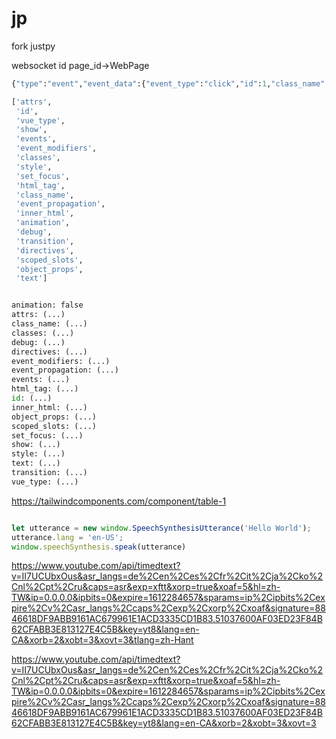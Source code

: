 # jp
fork justpy

websocket
id
page_id->WebPage


```python
{"type":"event","event_data":{"event_type":"click","id":1,"class_name":"Div","html_tag":"div","vue_type":"html_component","event_target":"1","page_id":0,"websocket_id":"","event_current_target":"1"}}

```

```python
['attrs',
 'id',
 'vue_type',
 'show',
 'events',
 'event_modifiers',
 'classes',
 'style',
 'set_focus',
 'html_tag',
 'class_name',
 'event_propagation',
 'inner_html',
 'animation',
 'debug',
 'transition',
 'directives',
 'scoped_slots',
 'object_props',
 'text']


animation: false
attrs: (...)
class_name: (...)
classes: (...)
debug: (...)
directives: (...)
event_modifiers: (...)
event_propagation: (...)
events: (...)
html_tag: (...)
id: (...)
inner_html: (...)
object_props: (...)
scoped_slots: (...)
set_focus: (...)
show: (...)
style: (...)
text: (...)
transition: (...)
vue_type: (...)


```


https://tailwindcomponents.com/component/table-1


```javascript

let utterance = new window.SpeechSynthesisUtterance('Hello World');
utterance.lang = 'en-US';
window.speechSynthesis.speak(utterance)
```


https://www.youtube.com/api/timedtext?v=II7UCUbxOus&asr_langs=de%2Cen%2Ces%2Cfr%2Cit%2Cja%2Cko%2Cnl%2Cpt%2Cru&caps=asr&exp=xftt&xorp=true&xoaf=5&hl=zh-TW&ip=0.0.0.0&ipbits=0&expire=1612284657&sparams=ip%2Cipbits%2Cexpire%2Cv%2Casr_langs%2Ccaps%2Cexp%2Cxorp%2Cxoaf&signature=8846618DF9ABB9161AC679961E1ACD3335CD1B83.51037600AF03ED23F84B62CFABB3E813127E4C5B&key=yt8&lang=en-CA&xorb=2&xobt=3&xovt=3&tlang=zh-Hant


https://www.youtube.com/api/timedtext?v=II7UCUbxOus&asr_langs=de%2Cen%2Ces%2Cfr%2Cit%2Cja%2Cko%2Cnl%2Cpt%2Cru&caps=asr&exp=xftt&xorp=true&xoaf=5&hl=zh-TW&ip=0.0.0.0&ipbits=0&expire=1612284657&sparams=ip%2Cipbits%2Cexpire%2Cv%2Casr_langs%2Ccaps%2Cexp%2Cxorp%2Cxoaf&signature=8846618DF9ABB9161AC679961E1ACD3335CD1B83.51037600AF03ED23F84B62CFABB3E813127E4C5B&key=yt8&lang=en-CA&xorb=2&xobt=3&xovt=3



